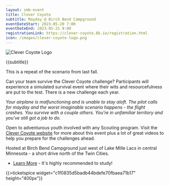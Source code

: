 ```yaml
---
layout: smb-event
title: Clever Coyote
subtitle: Mayday @ Birch Bend Campground
eventDateStart: 2023-05-20 7:00
eventDateEnd: 2023-05-21 9:00
registrationLink: https://clever-coyote.8b.io/registration.html
icon: /images/clever-coyote-logo.png
---
```


<div class="W(35%)--_s W(70%)--s M(a)">
<img src="{{@root.rootPath}}images/clever-coyote-logo.png" alt="Clever Coyote Logo" class="W(100%)" />
</div>

<div class="D(f) Jc(c) Fz(2em) Fw(b)">

{{subtitle}}

</div>

<div class="D(f) M(0.5em) Ai(c) Jc(c)">
    <div class="Fw(b) Px(0.5em) Py(0.25em) Bgc(yellow)">This is a repeat of the scenario from last fall.</div>
</div>

Can your team survive the Clever Coyote challenge? Participants will experience a simulated survival event where their wits and resourcefulness are put to the test. There is a new challenge each year.

*Your airplane is malfunctioning and is unable to stay aloft. The pilot calls for mayday and the worst imaginable scenario happens - the flight crashes. You survive with a couple others. You're in unfamiliar territory and you've still got a job to do.*

Open to adventurous youth involved with any Scouting program. Visit the [Clever Coyote website](https://clever-coyote.8b.io/) for more about this event plus a lot of great videos to help you prepare for the challenges ahead.

<div class="Mx(a) W(80%) Bdw(1px) M(1em) P(1em)">

Hosted at Birch Bend Campground just west of Lake Mille Lacs in central Minnesota - a short drive north of the Twin Cities.

</div>

* [Learn More](https://clever-coyote.8b.io/) - It's highly recommended to study!

{{>ticketspice widget="c1f0835d5badb44bdefe70fbaea71b17" height="400px"}}
